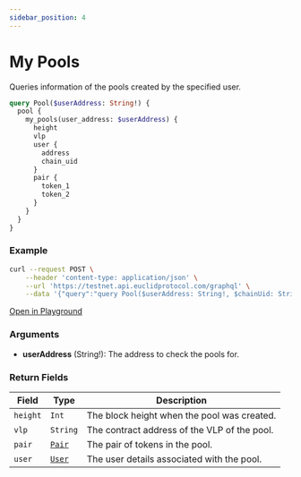 ```yaml
---
sidebar_position: 4
---
```


# My Pools

Queries information of the pools created by the specified user.

```graphql
query Pool($userAddress: String!) {
  pool {
    my_pools(user_address: $userAddress) {
      height
      vlp
      user {
        address
        chain_uid
      }
      pair {
        token_1
        token_2
      }
    }
  }
}
```

### Example

```bash
curl --request POST \
    --header 'content-type: application/json' \
    --url 'https://testnet.api.euclidprotocol.com/graphql' \
    --data '{"query":"query Pool($userAddress: String!, $chainUid: String) {\n  pool {\n    my_pools(user_address: $userAddress, chain_uid: $chainUid) {\n      height\n      vlp\n      user {\n        chain_uid\n        address\n      }\n      pair {\n        token_1\n        token_2\n      }\n    }\n  }\n}","variables":{"chainUid":"stargze","userAddress":"stars14hcxlnwlqtq75ttaxf674vk6mafspg8xj0h7fj"}}'
```

[Open in Playground](https://testnet.api.euclidprotocol.com/?explorerURLState=N4IgJg9gxgrgtgUwHYBcQC4QEcYIE4CeABAAoQQA2AFACQwDO%2BAgmGHgvfekQMop4BLJAHMAhABoiNKAAsAhkICqAsNz6CRASiLAAOkiJEADuQo79hw3AIB9E5XpUG%2BG3NbtO3Oozws2HeklZBSQbGBUvYKUVbT0DS0MZBAFhGRQLBKIANwojDITnPHN4zKIo0PCwfMy3f05qwwBfBuMFIrjSwxQIAGtkGwBGFq7e-oAmFuaSoimm-UaQcRAsuUE5ACMKDgwQDqJdEHLlKox9kHoUVeEALwQD8QyDwr8PegPuA4vV%2BgGAFhkoAAPChIADuFCwKCwAHYAKwoS6AgBmADZob8sj0UXA5Ej6EZhAAOQEAKwADDJoUiSQd5iBGkA)

### Arguments

- **userAddress** (String!): The address to check the pools for.

### Return Fields

| **Field**             | **Type**                  | **Description**                                    |
|-------------------|-----------------------|------------------------------------------------|
| `height`            | `Int`                   | The block height when the pool was created.                        |
| `vlp`               | `String`                | The contract address of the VLP of the pool.                                 |
| `pair`              | [`Pair`](../../../Euclid%20Smart%20Contracts/CosmWasm/overview#pair)         | The pair of tokens in the pool.                |
| `user`              | [`User`](../../../Euclid%20Smart%20Contracts/CosmWasm/overview#crosschainuser)         | The user details associated with the pool.     |




